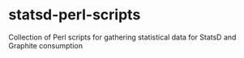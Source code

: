 statsd-perl-scripts
===================

Collection of Perl scripts for gathering statistical data for StatsD and Graphite consumption
